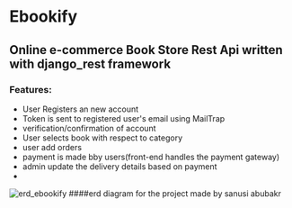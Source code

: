# Ebookify

## Online e-commerce Book Store  Rest Api written with django_rest framework 

### Features:

 - User Registers an new account
 - Token is sent to registered user's email using MailTrap
 - verification/confirmation of account
 - User selects book with respect to category
 - user add orders
 - payment is made bby users(front-end handles the payment gateway)
 - admin update the  delivery details  based on payment
 - 

![erd_ebookify](https://user-images.githubusercontent.com/68224344/194428319-a97c59c7-6670-4372-8e0f-d4b9dc8dc594.png)
                              ####erd diagram for the project made by sanusi abubakr
